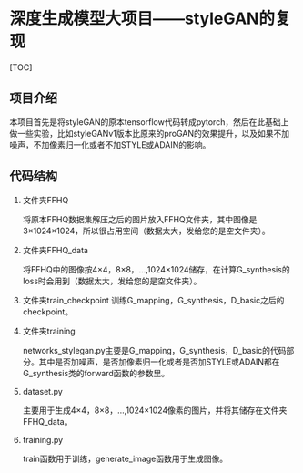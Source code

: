 # 深度生成模型大项目——styleGAN的复现

[TOC]

## 项目介绍

​	本项目首先是将styleGAN的原本tensorflow代码转成pytorch，然后在此基础上做一些实验，比如styleGANv1版本比原来的proGAN的效果提升，以及如果不加噪声，不加像素归一化或者不加STYLE或ADAIN的影响。

## 代码结构

1. 文件夹FFHQ

   将原本FFHQ数据集解压之后的图片放入FFHQ文件夹，其中图像是3×1024×1024，所以很占用空间（数据太大，发给您的是空文件夹）。

2. 文件夹FFHQ_data

   将FFHQ中的图像按4×4，8×8，...,1024×1024储存，在计算G_synthesis的loss时会用到（数据太大，发给您的是空文件夹）。

3. 文件夹train_checkpoint
   训练G_mapping，G_synthesis，D_basic之后的checkpoint。

4. 文件夹training

   networks_stylegan.py主要是G_mapping，G_synthesis，D_basic的代码部分。其中是否加噪声，是否加像素归一化或者是否加STYLE或ADAIN都在G_synthesis类的forward函数的参数里。

5. dataset.py

   主要用于生成4×4，8×8，...,1024×1024像素的图片，并将其储存在文件夹FFHQ_data。

6. training.py

   train函数用于训练，generate_image函数用于生成图像。

